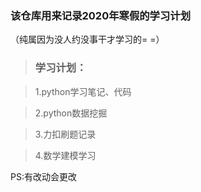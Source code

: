 ### 该仓库用来记录2020年寒假的学习计划

（纯属因为没人约没事干才学习的= =）

>### 学习计划：

>1.python学习笔记、代码

>2.python数据挖掘

>3.力扣刷题记录

>4.数学建模学习

PS:有改动会更改


